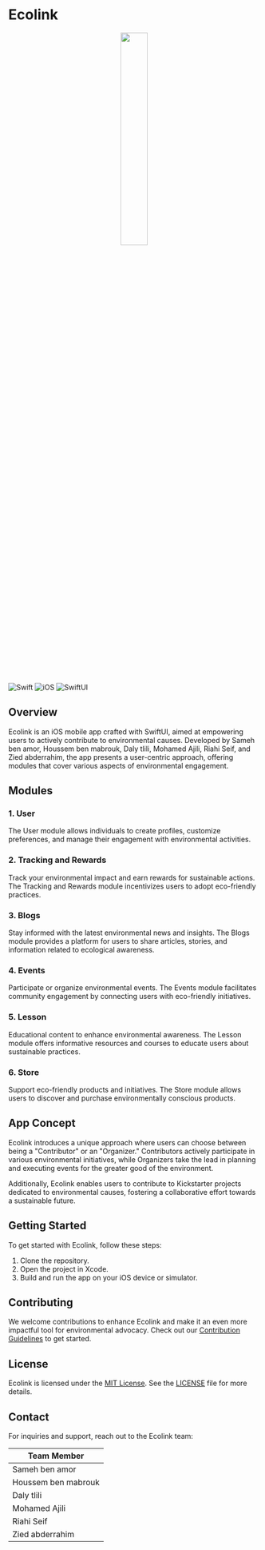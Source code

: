 # Ecolink


<p align="center" width="100%">
    <img width="33%" src="https://i.imgur.com/i0b4i9f.png">
</p>


![Swift](https://img.shields.io/badge/Swift-5.5-orange?style=flat-square) ![iOS](https://img.shields.io/badge/iOS-15.0-brightgreen?style=flat-square) ![SwiftUI](https://img.shields.io/badge/SwiftUI-2.0-blue?style=flat-square)

## Overview

Ecolink is an iOS mobile app crafted with SwiftUI, aimed at empowering users to actively contribute to environmental causes. Developed by Sameh ben amor, Houssem ben mabrouk, Daly tlili, Mohamed Ajili, Riahi Seif, and Zied abderrahim, the app presents a user-centric approach, offering modules that cover various aspects of environmental engagement.

## Modules

### 1. User

The User module allows individuals to create profiles, customize preferences, and manage their engagement with environmental activities.

### 2. Tracking and Rewards

Track your environmental impact and earn rewards for sustainable actions. The Tracking and Rewards module incentivizes users to adopt eco-friendly practices.

### 3. Blogs

Stay informed with the latest environmental news and insights. The Blogs module provides a platform for users to share articles, stories, and information related to ecological awareness.

### 4. Events

Participate or organize environmental events. The Events module facilitates community engagement by connecting users with eco-friendly initiatives.

### 5. Lesson

Educational content to enhance environmental awareness. The Lesson module offers informative resources and courses to educate users about sustainable practices.

### 6. Store

Support eco-friendly products and initiatives. The Store module allows users to discover and purchase environmentally conscious products.

## App Concept

Ecolink introduces a unique approach where users can choose between being a "Contributor" or an "Organizer." Contributors actively participate in various environmental initiatives, while Organizers take the lead in planning and executing events for the greater good of the environment.

Additionally, Ecolink enables users to contribute to Kickstarter projects dedicated to environmental causes, fostering a collaborative effort towards a sustainable future.

## Getting Started

To get started with Ecolink, follow these steps:

1. Clone the repository.
2. Open the project in Xcode.
3. Build and run the app on your iOS device or simulator.

## Contributing

We welcome contributions to enhance Ecolink and make it an even more impactful tool for environmental advocacy. Check out our [Contribution Guidelines](CONTRIBUTING.md) to get started.

## License

Ecolink is licensed under the [MIT License](LICENSE). See the [LICENSE](LICENSE) file for more details.

## Contact

For inquiries and support, reach out to the Ecolink team:

| Team Member          |
|----------------------|
| Sameh ben amor       |
| Houssem ben mabrouk  |
| Daly tlili           |
| Mohamed Ajili        |
| Riahi Seif           |
| Zied abderrahim      |
